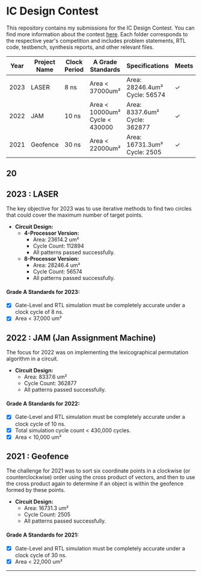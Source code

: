 # IC Design Contest

This repository contains my submissions for the IC Design Contest. 
You can find more information about the contest [here](https://moeisoc.web2.ncku.edu.tw/p/406-1166-211155,r11.php?Lang=zh-tw). 
Each folder corresponds to the respective year's competition and includes problem statements, RTL code, testbench, synthesis reports, and other relevant files.


| Year | Project Name | Clock Period | A Grade Standards                       | Specifications                           | Meets|
|------|--------------|--------------|-----------------------------------------|------------------------------------------|------|
| 2023 | LASER        | 8 ns         | Area < 37000um²                         | Area: 28246.4um² <br> Cycle: 56574 |  ✓   |
| 2022 | JAM          | 10 ns        | Area < 10000um²<br>Cycle < 430000       | Area: 8337.6um²  <br> Cycle: 362877|  ✓   |
| 2021 | Geofence     | 30 ns        | Area < 22000um²                         | Area: 16731.3um² <br> Cycle: 2505  |  ✓   |






## 20

## 2023 : LASER
The key objective for 2023 was to use iterative methods to find two circles that could cover the maximum number of target points.

- **Circuit Design:**
  - **4-Processor Version:**
    - Area: 23614.2 um²
    - Cycle Count: 112894
    - All patterns passed successfully.
  - **8-Processor Version:**
    - Area: 28246.4 um²
    - Cycle Count: 56574
    - All patterns passed successfully.

#### Grade A Standards for 2023:
- [x] Gate-Level and RTL simulation must be completely accurate under a clock cycle of 8 ns.
- [x] Area < 37,000 um²

## 2022 : JAM (Jan Assignment Machine)
The focus for 2022 was on implementing the lexicographical permutation algorithm in a circuit.

- **Circuit Design:**
  - Area: 8337.6 um²
  - Cycle Count: 362877
  - All patterns passed successfully.

#### Grade A Standards for 2022:
- [x] Gate-Level and RTL simulation must be completely accurate under a clock cycle of 10 ns.
- [x] Total simulation cycle count < 430,000 cycles.
- [x] Area < 10,000 um²

## 2021 : Geofence
The challenge for 2021 was to sort six coordinate points in a clockwise (or counterclockwise) order using the cross product of vectors, and then to use the cross product again to determine if an object is within the geofence formed by these points.

- **Circuit Design:**
  - Area: 16731.3 um²
  - Cycle Count: 2505
  - All patterns passed successfully.

#### Grade A Standards for 2021:
- [x] Gate-Level and RTL simulation must be completely accurate under a clock cycle of 30 ns.
- [x] Area < 22,000 um²

---
